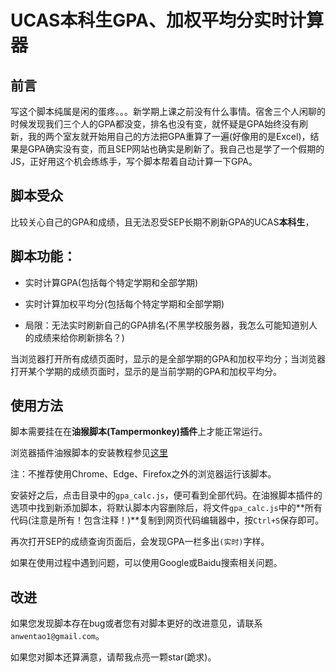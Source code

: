 # UCAS本科生GPA、加权平均分实时计算器

## 前言

写这个脚本纯属是闲的蛋疼。。。新学期上课之前没有什么事情。宿舍三个人闲聊的时候发现我们三个人的GPA都没变，排名也没有变，就怀疑是GPA始终没有刷新，我的两个室友就开始用自己的方法把GPA重算了一遍(好像用的是Excel)，结果是GPA确实没有变，而且SEP网站也确实是刷新了。我自己也是学了一个假期的JS，正好用这个机会练练手，写个脚本帮着自动计算一下GPA。

## 脚本受众

比较关心自己的GPA和成绩，且无法忍受SEP长期不刷新GPA的UCAS**本科生**，

## 脚本功能：

* 实时计算GPA(包括每个特定学期和全部学期)
* 实时计算加权平均分(包括每个特定学期和全部学期)

* 局限：无法实时刷新自己的GPA排名(不黑学校服务器，我怎么可能知道别人的成绩来给你刷新排名？)

当浏览器打开所有成绩页面时，显示的是全部学期的GPA和加权平均分；当浏览器打开某个学期的成绩页面时，显示的是当前学期的GPA和加权平均分。

## 使用方法

脚本需要挂在在**油猴脚本(Tampermonkey)插件**上才能正常运行。

浏览器插件油猴脚本的安装教程参见[这里](https://zhuanlan.zhihu.com/p/387251122)

注：不推荐使用Chrome、Edge、Firefox之外的浏览器运行该脚本。

安装好之后，点击目录中的`gpa_calc.js`，便可看到全部代码。在油猴脚本插件的选项中找到新添加脚本，将默认脚本内容删除后，将文件`gpa_calc.js`中的**所有代码(注意是所有！包含注释！)**复制到网页代码编辑器中，按`Ctrl+S`保存即可。

再次打开SEP的成绩查询页面后，会发现GPA一栏多出`(实时)`字样。

如果在使用过程中遇到问题，可以使用Google或Baidu搜索相关问题。

## 改进

如果您发现脚本存在bug或者您有对脚本更好的改进意见，请联系`anwentao1@gmail.com`。

如果您对脚本还算满意，请帮我点亮一颗star(跪求)。